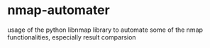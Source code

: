 # nmap-automater
usage of the python libnmap library to automate some of the nmap functionalities, especially result comparsion
